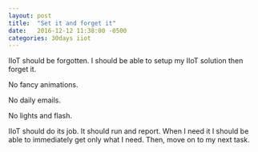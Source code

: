 ```yaml
---
layout: post
title:  "Set it and forget it"
date:   2016-12-12 11:38:00 -0500
categories: 30days iiot
---
```

IIoT should be forgotten. I should be able to setup my IIoT solution then forget it.

No fancy animations.

No daily emails.

No lights and flash.

IIoT should do its job. It should run and report. When I need it I should be able to immediately get only what I need. Then, move on to my next task.